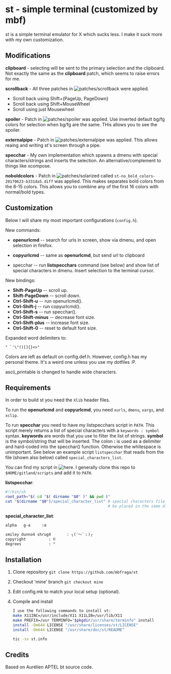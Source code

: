 # st - simple terminal (customized by mbf)
st is a simple terminal emulator for X which sucks less. I make it suck more
with my own customization.

## Modifications

**clipboard** - selecting will be sent to the primary selection and the
   clipboard. Not exactly the same as the __clipboard__ patch, which seems to
   raise errors for me.

**scrollback** - All three patches in ![patches/scrollback](https://st.suckless.org/patches/scrollback/) were applied.

   - Scroll back using Shift+{PageUp, PageDown}
   - Scroll back using Shift+MouseWheel
   - Scroll using just Mousewheel

**spoiler** - Patch in 
   ![patches/spoiler](https://st.suckless.org/patches/spoiler/) was applied. Use inverted default bg/fg colors for selection when bg/fg are the same. THis allows you to see the spoiler.

**externalpipe** - Patch in ![patches/externalpipe](https://st.suckless.org/patches/externalpipe/) was applied. This allows reaing and writing st's screen through a pipe.

**specchar** - My own implementation which spawns a dmenu with special
characters/strings and inserts the selection. An alternative/complement to
things like xcompose.

**noboldcolors** - Patch in
![patches/solarized](https://st.suckless.org/patches/solarized/) called
`st-no_bold_colors-20170623-b331da5.diff` was applied. This makes separates
bold colors from the 8-15 colors. This allows you to combine any of the first
16 colors with normal/bold types.

## Customization

Below I will share my most important configurations (`config.h`).

New commands:
   * **openurlcmd** -- search for urls in screen, show via dmenu, and open
                   selection in firefox.

   * **copyurlcmd** -- same as **openurlcmd**, but send url to clipboard

   * specchar -- run **listspecchars** command (see below) and show list of
                 special characters in dmenu. Insert selection to the terminal
                 cursor.

New bindings:
   * **Shift-PageUp**       -- scroll up.
   * **Shift-PageDown**     -- scroll down.
   * **Ctrl-Shift-u**       -- run openurlcmd().
   * **Ctrl-Shift-j**       -- run copyurlcmd().
   * **Ctrl-Shift-s**       -- run specchar().
   * **Ctrl-Shift-minus**   -- decrease font size. 
   * **Ctrl-Shift-plus**    -- increase font size.
   * **Ctrl-Shift-0**       -- reset to default font size.

Expanded word delimiters to:
```
" `'\"()[]{}<>"
```

Colors are left as default on config.def.h. However, config.h has my personal
theme. It's a weird one unless you use my dotfiles :P.

ascii_printable is changed to handle wide characters.

## Requirements

In order to build st you need the `Xlib` header files.

To run the **openurlcmd** and **copyurlcmd**, you need `xurls`, `dmenu`, `xargs`, and `xclip`.

To run **specchar** you need to have my listspecchars script in `PATH`. This
script merely returns a list of special characters with a `keywords
: symbol` syntax. **keywords** are words that you use to filter the list of
strings. **symbol** is the symbol/string that will be inserted. The colon **:**
is used as a delimiter and hard-coded into the specchar() function. Otherwise
the whitespace is unimportant. See below an example script `listspecchar` that
reads from the file (shown also below) called `special_characters_list`.

You can find my script in ![here](https://github.com/mbfraga/scripts). I 
generally clone this repo to `$HOME/gitland/scripts` and add it to `PATH`.

**listspecchar**:
```sh
#!/bin/sh
root_path="$( cd "$( dirname "$0" )" && pwd )"
cat "$(dirname "$0")/special_character_list" # special characters file should
                                             # be placed in the same directory.
```

**special_character_list**:
```txt
alpha   g-a     :α

smiley dunno4 shrug4       : ┐('～`；)┌
copyright          : ©
degrees            : °
```



## Installation

1. Clone repository `git clone https://github.com/mbfraga/st`

2. Checkout 'mine' branch `git checkout mine`

2. Edit config.mk to match your local setup (optional).

3. Compile and install
   ```bash
   I use the following commands to install st:
   make X11INC=/usr/include/X11 X11LIB=/usr/lib/X11
   make PREFIX=/usr TERMINFO="$pkgdir/usr/share/terminfo" install
   install -Dm644 LICENSE "/usr/share/licenses/st/LICENSE"
   install -Dm644 LICENSE "/usr/share/doc/st/README"

   tic -sx st.info
   ```




## Credits
Based on Aurélien APTEL <aurelien dot aptel at gmail dot com> bt source code.

